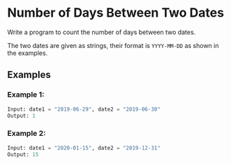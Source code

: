# Number of Days Between Two Dates

Write a program to count the number of days between two dates.

The two dates are given as strings, their format is `YYYY-MM-DD` as shown in the examples.


## Examples

### Example 1:

``` python 
Input: date1 = "2019-06-29", date2 = "2019-06-30"
Output: 1
```

### Example 2:
``` python
Input: date1 = "2020-01-15", date2 = "2019-12-31"
Output: 15
```